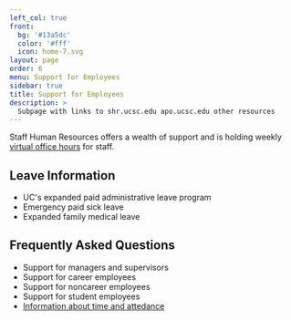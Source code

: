 ```yaml
---
left_col: true
front:
  bg: '#13a5dc'
  color: '#fff'
  icon: home-7.svg
layout: page
order: 6
menu: Support for Employees
sidebar: true
title: Support for Employees
description: >
  Subpage with links to shr.ucsc.edu apo.ucsc.edu other resources
---
```

Staff Human Resources offers a wealth of support and is holding weekly [virtual office hours](https://shr.ucsc.edu/covid-19-resources/index.html#new%3Avirtualofficehours) for staff. 

## Leave Information

* UC's expanded paid administrative leave program
* Emergency paid sick leave
* Expanded family medical leave

## Frequently Asked Questions
* Support for managers and supervisors
* Support for career employees
* Support for noncareer employees
* Support for student employees
* [Information about time and attedance](https://shr.ucsc.edu/covid-19-resources/index.html#questionsabouttimeandattendance)
